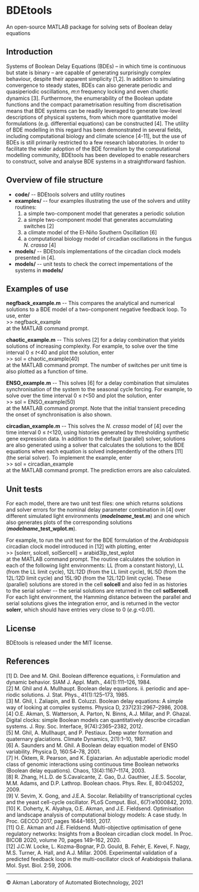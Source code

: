 # BDEtools

An open-source MATLAB package for solving sets of Boolean delay equations

## Introduction

Systems of Boolean Delay Equations (BDEs) – in which time is continuous but state is binary – are capable of generating surprisingly complex behaviour, despite their apparent simplicity [1,2]. In addition to simulating convergence to steady states, BDEs can also generate periodic and quasiperiodic oscillations, 𝑚:𝑛 frequency locking and even chaotic dynamics [3]. Furthermore, the enumerability of the Boolean update functions and the compact parametrisation resulting from discretisation means that BDE systems can be readily leveraged to generate low-level descriptions of physical systems, from which more quantitative model formulations (e.g. differential equations) can be constructed [4]. The utility of BDE modelling in this regard has been demonstrated in several fields, including computational biology and climate science [4-11], but the use of BDEs is still primarily restricted to a few research laboratories. In order to facilitate the wider adoption of the BDE formalism by the computational modelling community, BDEtools has been developed to enable researchers to construct, solve and analyse BDE systems in a straightforward fashion.

## Overview of file structure

<ul> 
<li> <b>code/</b> -- BDEtools solvers and utility routines
<li> <b>examples/</b> -- four examples illustrating the use of the solvers and utility routines: 
<ol>  
  <li> a simple two-component model that generates a periodic solution 
  <li> a simple two-component model that generates accumulating switches [2]
  <li> a climate model of the El-Ni&ntildeo Southern Oscillation [6] 
  <li> a computational biology model of circadian oscillations in the fungus <i>N. crassa</i> [4]  
</ol>  
<li> <b>models/</b> -- BDEtools implementations of the circadian clock models presented in [4].
<li> <b>models/</b> -- unit tests to check the correct impementations of the systems in <b>models/</b>
</ul>  

## Examples of use

<b>negfback_example.m</b> -- This compares the analytical and numerical solutions to a BDE model of a two-component negative feedback loop. To use, enter <br> 
&gt;&gt; negfback_example <br>
at the MATLAB command prompt.

<b>chaotic_example.m</b> -- This solves [2] for a delay combination that yields solutions of increasing complexity. For example, to solve over the time interval 0 &le; <em>t</em><40 and plot the solution, enter <br> 
&gt;&gt; sol = chaotic_example(40) <br>
at the MATLAB command prompt. The number of switches per unit time is also plotted as a function of time.

<b>ENSO_example.m</b> -- This solves [6] for a delay combination that simulates synchronisation of the system to the seasonal cycle forcing. For example, to solve over the time interval 0 &le; <em>t</em><50 and plot the solution, enter <br> 
&gt;&gt; sol = ENSO_example(50) <br>
at the MATLAB command prompt. Note that the initial transient preceding the onset of synchronisation is also shown.

<b>circadian_example.m</b> -- This solves the <i>N. crassa</i> model of [4]  over the time interval 0 &le; <em>t</em><120, using histories generated by thresholding synthetic gene expression data. In addition to the default (parallel) solver, solutions are also generated using a solver that calculates the solutions to the BDE equations when each equation is solved independently of the others [11] (the serial solver). To implement the example, enter <br> 
&gt;&gt; sol = circadian_example <br>
at the MATLAB command prompt. The prediction errors are also calculated. 

## Unit tests

For each model, there are two unit test files: one which returns solutions and solver errors for the nominal delay parameter combination in [4] over different simulated light environments (<b><em>modelname</em>_test.m</b>) and one which also generates plots of the corresponding solutions (<b><em>modelname</em>_test_wplot.m</b>).

For example, to run the unit test for the BDE formulation of the <em>Arabidopsis</em> circadian clock model introduced in [12] with plotting, enter <br> 
&gt;&gt; [solerr, solcell, solSercell] = arabid3lp_test_wplot<br>
at the MATLAB command prompt.  The routine calculates the solution in each of the following light environments: LL (from a constant history), LL (from the LL limit cycle), 12L:12D (from the LL limit cycle), 9L:5D (from the 12L:12D limit cycle) and 15L:9D (from the 12L:12D limit cycle). These (parallel) solutions are stored in the cell <b>solcell</b> and also fed in as histories to the serial solver -- the serial solutions are returned in the cell  <b>solSercell</b>. For each light environment, the Hamming distance between the parallel and serial solutions gives the integration error, and is returned in the vector <b>solerr</b>, which should have entries very close to 0 (<em>e.g.</em><0.01).

## License

BDEtools is released under the MIT license.

## References

[1] D. Dee and M. Ghil. Boolean difference equations, i: Formulation and dynamic behavior. SIAM J. Appl. Math., 44(1):111–126, 1984. 
<br>
[2] M. Ghil and A. Mullhaupt. Boolean delay equations. ii. periodic and ape- riodic solutions. J. Stat. Phys., 41(1):125–173, 1985.
<br>
[3] M. Ghil, I. Zaliapin, and B. Coluzzi. Boolean delay equations: A simple way of looking at complex systems. Physica D, 237(23):2967–2986, 2008.
<br>
[4] O.E. Akman, S. Watterson, A. Parton, N. Binns, A.J. Millar, and P. Ghazal. Digital clocks: simple Boolean models can quantitatively describe circadian systems. J. Roy. Soc. Interface, 9(74):2365–2382, 2012.
<br>
[5] M. Ghil, A. Mullhaupt, and P. Pestiaux. Deep water formation and quaternary glaciations. Climate Dynamics, 2(1):1–10, 1987.
<br>
[6] A. Saunders and M. Ghil. A Boolean delay equation model of ENSO variability. Physica D, 160:54–78, 2001.
<br>
[7] H. Öktem, R. Pearson, and K. Egiazarian. An adjustable aperiodic model class of genomic interactions using continuous time Boolean networks (Boolean delay equations). Chaos, 13(4):1167–1174, 2003.
<br>
[8] R. Zhang, H.L.D. de S.Cavalcante, Z. Gao, D.J. Gauthier, J.E.S. Socolar, M.M. Adams, and D.P. Lathrop. Boolean chaos. Phys. Rev. E, 80:045202, 2009.
<br>
[9] V. Sevim, X. Gong, and J.E.A. Socolar. Reliability of transcriptional cycles and the yeast cell-cycle oscillator. PLoS Comput. Biol., 6(7):e1000842, 2010.
<br>
[10] K. Doherty, K. Alyahya, O.E. Akman, and J.E. Fieldsend. Optimisation and landscape analysis of computational biology models: A case study. In Proc. GECCO 2017, pages 1644–1651, 2017.
<br>
[11] O.E. Akman and J.E. Fieldsend. Multi-objective optimisation of gene regulatory networks: Insights from a Boolean circadian clock model. In Proc. BICOB 2020, volume 70, pages 149–162, 2020.
<br>
[12] J.C.W. Locke, L. Kozma-Bognar, P.D. Gould, B. Fehér, E. Kevei, F. Nagy, M.S. Turner, A. Hall, and A.J. Millar. 2006. Experimental validation of a predicted feedback loop in the multi-oscillator clock of Arabidopsis thaliana. Mol. Syst. Biol. 2:59, 2006.

<hr>
&#169; Akman Laboratory of Automated Biotechnology, 2021
